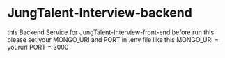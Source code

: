 # JungTalent-Interview-backend
this Backend Service for JungTalent-Interview-front-end
before run this please set your MONGO_URI and PORT in .env file like this
MONGO_URI = yoururl
PORT = 3000
